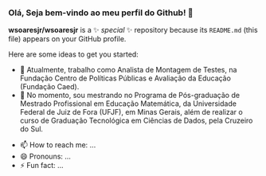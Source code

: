 ### Olá, Seja bem-vindo ao meu perfil do Github! 👋


**wsoaresjr/wsoaresjr** is a ✨ _special_ ✨ repository because its `README.md` (this file) appears on your GitHub profile.

Here are some ideas to get you started:

- 🔭 Atualmente, trabalho como Analista de Montagem de Testes, na Fundação Centro de Políticas Públicas e Avaliação da Educação (Fundação Caed).
- 🌱 No momento, sou mestrando no Programa de Pós-graduação de Mestrado Profissional em Educação Matemática, da Universidade Federal de Juiz de Fora (UFJF), em Minas Gerais, além de realizar o curso de Graduação Tecnológica em Ciências de Dados, pela Cruzeiro do Sul.
<!--
- 👯 I’m looking to collaborate on ...
- 🤔 I’m looking for help with ...
- 💬 Ask me about ...
-->
- 📫 How to reach me: ...
- 😄 Pronouns: ...
- ⚡ Fun fact: ...

